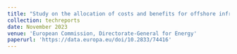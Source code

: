 ```yaml
---
title: "Study on the allocation of costs and benefits for offshore infrastructure in EU sea basins"
collection: techreports
date: November 2023
venue: 'European Commission, Directorate-General for Energy'
paperurl: 'https://data.europa.eu/doi/10.2833/74416'
---
```


[//]: # (<a href='https://data.europa.eu/doi/10.2833/74416'>Download paper here</a>)

